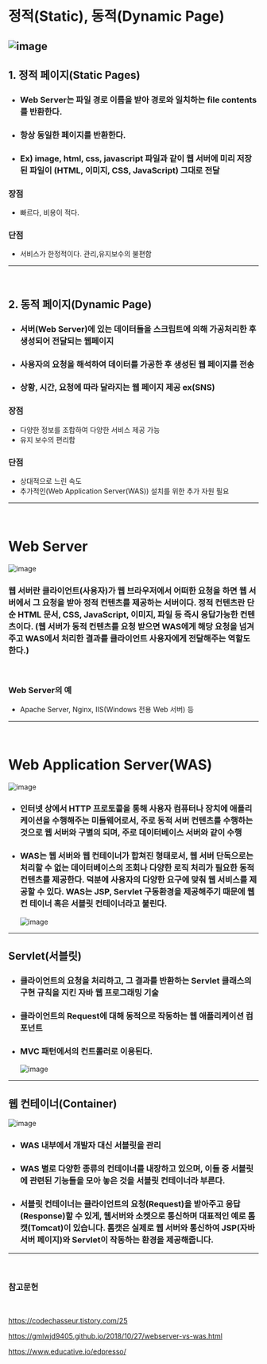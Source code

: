 # 정적(Static), 동적(Dynamic Page)

## ![image](https://user-images.githubusercontent.com/71022555/140637192-c6536d0c-5132-471f-a4ad-6f81be8877c3.png)

## 1. 정적 페이지(Static Pages)

- ### Web Server는 파일 경로 이름을 받아 경로와 일치하는 file contents를 반환한다.
- ### 항상 동일한 페이지를 반환한다.
- ### Ex) image, html, css, javascript 파일과 같이 웹 서버에 미리 저장된 파일이 (HTML, 이미지, CSS, JavaScript) 그대로 전달

### 장점

- 빠르다, 비용이 적다.

### 단점

- 서비스가 한정적이다. 관리,유지보수의 불편함

---

<br>

## 2. 동적 페이지(Dynamic Page)

- ### 서버(Web Server)에 있는 데이터들을 스크립트에 의해 가공처리한 후 생성되어 전달되는 웹페이지
- ### 사용자의 요청을 해석하여 데이터를 가공한 후 생성된 웹 페이지를 전송
- ### 상황, 시간, 요청에 따라 달라지는 웹 페이지 제공 ex(SNS)

### 장점

- 다양한 정보를 조합하여 다양한 서비스 제공 가능
- 유지 보수의 편리함

### 단점

- 상대적으로 느린 속도
- 추가적인(Web Application Server(WAS)) 설치를 위한 추가 자원 필요

---

<br>

# Web Server

![image](https://user-images.githubusercontent.com/71022555/140637417-dfdbf0a5-18eb-4b1d-a7ce-ee8823489940.png)
<br>

### 웹 서버란 클라이언트(사용자)가 웹 브라우저에서 어떠한 요청을 하면 웹 서버에서 그 요청을 받아 정적 컨텐츠를 제공하는 서버이다. 정적 컨텐츠란 단순 HTML 문서, CSS, JavaScript, 이미지, 파일 등 즉시 응답가능한 컨텐츠이다. (웹 서버가 동적 컨텐츠를 요청 받으면 WAS에게 해당 요청을 넘겨주고 WAS에서 처리한 결과를 클라이언트 사용자에게 전달해주는 역할도 한다.)

<br>

### Web Server의 예

- Apache Server, Nginx, IIS(Windows 전용 Web 서버) 등

---

<br>

# Web Application Server(WAS)

![image](https://user-images.githubusercontent.com/71022555/140637383-28642d4d-1368-4c9e-b836-69b84ee576ce.png)
<br>

- ### 인터넷 상에서 HTTP 프로토콜을 통해 사용자 컴퓨터나 장치에 애플리케이션을 수행해주는 미들웨어로서, 주로 동적 서버 컨텐츠를 수행하는 것으로 웹 서버와 구별의 되며, 주로 데이터베이스 서버와 같이 수행

- ### WAS는 웹 서버와 웹 컨테이너가 합쳐진 형태로서, 웹 서버 단독으로는 처리할 수 없는 데이터베이스의 조회나 다양한 로직 처리가 필요한 동적 컨텐츠를 제공한다. 덕분에 사용자의 다양한 요구에 맞춰 웹 서비스를 제공할 수 있다. WAS는 JSP, Servlet 구동환경을 제공해주기 때문에 웹 컨 테이너 혹은 서블릿 컨테이너라고 불린다.
  ![image](https://user-images.githubusercontent.com/71022555/140641192-195f5337-c7b2-47c7-81e8-12d6565fdf00.png)
  <br>

---

## Servlet(서블릿)

- ### 클라이언트의 요청을 처리하고, 그 결과를 반환하는 Servlet 클래스의 구현 규칙을 지킨 자바 웹 프로그래밍 기술
- ### 클라이언트의 Request에 대해 동적으로 작동하는 웹 애플리케이션 컴포넌트
- ### MVC 패턴에서의 컨트롤러로 이용된다.
  ![image](https://user-images.githubusercontent.com/71022555/140641285-ca1d0b24-4ff9-4e69-87f2-5ba0de410519.png)
  <br>

---

## 웹 컨테이너(Container)

![image](https://user-images.githubusercontent.com/71022555/140641119-b97219a7-81b4-460d-b7f9-950ba95392ad.png)

- ### WAS 내부에서 개발자 대신 서블릿을 관리
- ### WAS 별로 다양한 종류의 컨테이너를 내장하고 있으며, 이들 중 서블릿에 관련된 기능들을 모아 놓은 것을 서블릿 컨테이너라 부른다.
- ### 서블릿 컨테이너는 클라이언트의 요청(Request)을 받아주고 응답(Response)할 수 있게, 웹서버와 소켓으로 통신하며 대표적인 예로 톰캣(Tomcat)이 있습니다. 톰캣은 실제로 웹 서버와 통신하여 JSP(자바 서버 페이지)와 Servlet이 작동하는 환경을 제공해줍니다.

---

<br>

### 참고문헌

<br>

https://codechasseur.tistory.com/25
<br>

https://gmlwjd9405.github.io/2018/10/27/webserver-vs-was.html
<br>

https://www.educative.io/edpresso/

